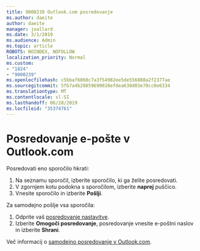 ```yaml
---
title: 9000239 Outlook.com posredovanje
ms.author: daeite
author: daeite
manager: joallard
ms.date: 3/1/2019
ms.audience: Admin
ms.topic: article
ROBOTS: NOINDEX, NOFOLLOW
localization_priority: Normal
ms.custom:
- "1824"
- "9000239"
ms.openlocfilehash: c5bbaf6068c7a3f54982ee5de556888a2f2377ae
ms.sourcegitcommit: 5fb7a4b28859690020efdea630d03e70cc0e6334
ms.translationtype: MT
ms.contentlocale: sl-SI
ms.lasthandoff: 06/28/2019
ms.locfileid: "35374761"
---
```

# <a name="forwarding-email-in-outlookcom"></a>Posredovanje e-pošte v Outlook.com

Posredovati eno sporočilo hkrati:

1. Na seznamu sporočil, izberite sporočilo, ki ga želite posredovati.
2. V zgornjem kotu podokna s sporočilom, izberite **naprej** puščico.
3. Vnesite sporočilo in izberite **Pošlji**.

Za samodejno pošlje vsa sporočila:

1. Odprite vaš [posredovanje nastavitve](https://outlook.live.com/mail/options/mail/forwarding/forwardingOption).
2. Izberite **Omogoči posredovanje**, posredovanje vnesite e-poštni naslov in izberite **Shrani**.

Več informacij o [samodejno posredovanje v Outlook.com](https://support.office.com/article/6246987c-6c8f-4144-b255-14fc07007dad).